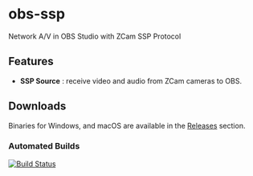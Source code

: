 obs-ssp
==============

Network A/V in OBS Studio with ZCam SSP Protocol

## Features
- **SSP Source** : receive video and audio from ZCam cameras to OBS.

## Downloads
Binaries for Windows, and macOS are available in the [Releases](https://github.com/summershrimp/obs-ssp/releases) section.

### Automated Builds
[![Build Status](https://xm1994.visualstudio.com/obs-ssp/_apis/build/status/summershrimp.obs-ssp?branchName=master)](https://xm1994.visualstudio.com/obs-ssp/_build/latest?definitionId=1&branchName=master)
